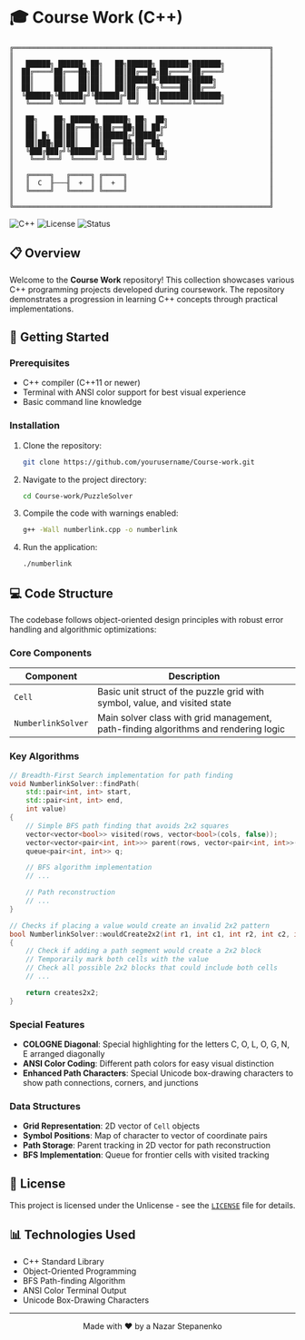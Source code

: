 # 🎓 Course Work (C++)

```
╔═══════════════════════════════════════════════════════════════╗
║                                                               ║
║   ██████╗ ██████╗ ██╗   ██╗██████╗ ███████╗███████╗           ║
║  ██╔════╝██╔═══██╗██║   ██║██╔══██╗██╔════╝██╔════╝           ║
║  ██║     ██║   ██║██║   ██║██████╔╝███████╗█████╗             ║
║  ██║     ██║   ██║██║   ██║██╔══██╗╚════██║██╔══╝             ║
║  ╚██████╗╚██████╔╝╚██████╔╝██║  ██║███████║███████╗           ║
║   ╚═════╝ ╚═════╝  ╚═════╝ ╚═╝  ╚═╝╚══════╝╚══════╝           ║
║                                                               ║
║   ██╗    ██╗ ██████╗ ██████╗ ██╗  ██╗                         ║
║   ██║    ██║██╔═══██╗██╔══██╗██║ ██╔╝                         ║
║   ██║ █╗ ██║██║   ██║██████╔╝█████╔╝                          ║
║   ██║███╗██║██║   ██║██╔══██╗██╔═██╗                          ║
║   ╚███╔███╔╝╚██████╔╝██║  ██║██║  ██╗                         ║
║    ╚══╝╚══╝  ╚═════╝ ╚═╝  ╚═╝╚═╝  ╚═╝                         ║
║                                                               ║
║   ╔═════╗   ╔═════╗ ╔═════╗                                   ║
║   ║  C  ╟───╢  +  ║ ║  +  ║                                   ║
║   ╚═════╝   ╚═════╝ ╚═════╝                                   ║
║                                                               ║
╚═══════════════════════════════════════════════════════════════╝
```

![C++](https://img.shields.io/badge/C%2B%2B-17-blue.svg)
![License](https://img.shields.io/badge/license-Unlicense-green.svg)
![Status](https://img.shields.io/badge/status-active-brightgreen.svg)

## 📋 Overview

Welcome to the **Course Work** repository! This collection showcases various C++ programming projects developed during coursework. The repository demonstrates a progression in learning C++ concepts through practical implementations.

## 🚀 Getting Started

### Prerequisites

- C++ compiler (C++11 or newer)
- Terminal with ANSI color support for best visual experience
- Basic command line knowledge

### Installation

1. Clone the repository:

   ```bash
   git clone https://github.com/yourusername/Course-work.git
   ```

2. Navigate to the project directory:

   ```bash
   cd Course-work/PuzzleSolver
   ```

3. Compile the code with warnings enabled:

   ```bash
   g++ -Wall numberlink.cpp -o numberlink
   ```

4. Run the application:
   ```bash
   ./numberlink
   ```

## 💻 Code Structure

The codebase follows object-oriented design principles with robust error handling and algorithmic optimizations:

### Core Components

| Component          | Description                                                                         |
| ------------------ | ----------------------------------------------------------------------------------- |
| `Cell`             | Basic unit struct of the puzzle grid with symbol, value, and visited state          |
| `NumberlinkSolver` | Main solver class with grid management, path-finding algorithms and rendering logic |

### Key Algorithms

```cpp
// Breadth-First Search implementation for path finding
void NumberlinkSolver::findPath(
    std::pair<int, int> start,
    std::pair<int, int> end,
    int value)
{
    // Simple BFS path finding that avoids 2x2 squares
    vector<vector<bool>> visited(rows, vector<bool>(cols, false));
    vector<vector<pair<int, int>>> parent(rows, vector<pair<int, int>>(cols, {-1, -1}));
    queue<pair<int, int>> q;

    // BFS algorithm implementation
    // ...

    // Path reconstruction
    // ...
}
```

```cpp
// Checks if placing a value would create an invalid 2x2 pattern
bool NumberlinkSolver::wouldCreate2x2(int r1, int c1, int r2, int c2, int value)
{
    // Check if adding a path segment would create a 2x2 block
    // Temporarily mark both cells with the value
    // Check all possible 2x2 blocks that could include both cells
    // ...

    return creates2x2;
}
```

### Special Features

- **COLOGNE Diagonal**: Special highlighting for the letters C, O, L, O, G, N, E arranged diagonally
- **ANSI Color Coding**: Different path colors for easy visual distinction
- **Enhanced Path Characters**: Special Unicode box-drawing characters to show path connections, corners, and junctions

### Data Structures

- **Grid Representation**: 2D vector of `Cell` objects
- **Symbol Positions**: Map of character to vector of coordinate pairs
- **Path Storage**: Parent tracking in 2D vector for path reconstruction
- **BFS Implementation**: Queue for frontier cells with visited tracking

## 📄 License

This project is licensed under the Unlicense - see the [`LICENSE`](LICENSE) file for details.

## 📊 Technologies Used

- C++ Standard Library
- Object-Oriented Programming
- BFS Path-finding Algorithm
- ANSI Color Terminal Output
- Unicode Box-Drawing Characters

---

<p align="center">
  Made with ❤️ by a Nazar Stepanenko
</p>
